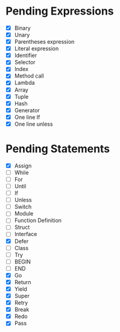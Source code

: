 # Pending Expressions

- [X] Binary
- [X] Unary
- [X] Parentheses expression
- [X] Literal expression
- [X] Identifier
- [X] Selector
- [X] Index
- [X] Method call
- [X] Lambda
- [X] Array
- [X] Tuple
- [X] Hash
- [X] Generator
- [X] One line If
- [X] One line unless

# Pending Statements

- [X] Assign
- [ ] While
- [ ] For
- [ ] Until
- [ ] If
- [ ] Unless
- [ ] Switch
- [ ] Module
- [ ] Function Definition
- [ ] Struct
- [ ] Interface
- [X] Defer
- [ ] Class
- [ ] Try
- [ ] BEGIN
- [ ] END
- [X] Go
- [X] Return
- [X] Yield
- [X] Super
- [X] Retry
- [X] Break
- [X] Redo
- [X] Pass